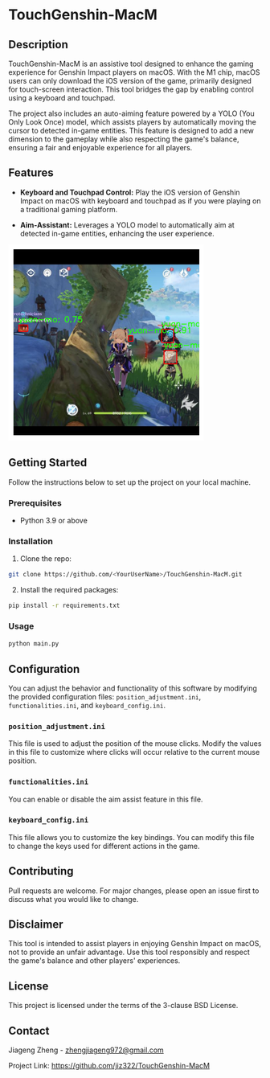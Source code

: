 # TouchGenshin-MacM

## Description

TouchGenshin-MacM is an assistive tool designed to enhance the gaming experience for Genshin Impact players on macOS. With the M1 chip, macOS users can only download the iOS version of the game, primarily designed for touch-screen interaction. This tool bridges the gap by enabling control using a keyboard and touchpad.

The project also includes an auto-aiming feature powered by a YOLO (You Only Look Once) model, which assists players by automatically moving the cursor to detected in-game entities. This feature is designed to add a new dimension to the gameplay while also respecting the game's balance, ensuring a fair and enjoyable experience for all players.

## Features

- **Keyboard and Touchpad Control:** Play the iOS version of Genshin Impact on macOS with keyboard and touchpad as if you were playing on a traditional gaming platform.

- **Aim-Assistant:** Leverages a YOLO model to automatically aim at detected in-game entities, enhancing the user experience.

![Aim-Assistant](https://github.com/jiz322/TouchGenshin-MacM/blob/main/accessories/yuanmo_detect.png)

## Getting Started

Follow the instructions below to set up the project on your local machine.

### Prerequisites

- Python 3.9 or above

### Installation

1. Clone the repo:

```bash
git clone https://github.com/<YourUserName>/TouchGenshin-MacM.git
```

2. Install the required packages:

```bash
pip install -r requirements.txt
```

### Usage

```bash
python main.py
```

## Configuration

You can adjust the behavior and functionality of this software by modifying the provided configuration files: `position_adjustment.ini`, `functionalities.ini`, and `keyboard_config.ini`. 

### `position_adjustment.ini`

This file is used to adjust the position of the mouse clicks. Modify the values in this file to customize where clicks will occur relative to the current mouse position.

### `functionalities.ini`

You can enable or disable the aim assist feature in this file.

### `keyboard_config.ini`

This file allows you to customize the key bindings. You can modify this file to change the keys used for different actions in the game.

## Contributing

Pull requests are welcome. For major changes, please open an issue first to discuss what you would like to change.

## Disclaimer

This tool is intended to assist players in enjoying Genshin Impact on macOS, not to provide an unfair advantage. Use this tool responsibly and respect the game's balance and other players' experiences.

## License

This project is licensed under the terms of the 3-clause BSD License.

## Contact

Jiageng Zheng - zhengjiageng972@gmail.com

Project Link: https://github.com/jiz322/TouchGenshin-MacM